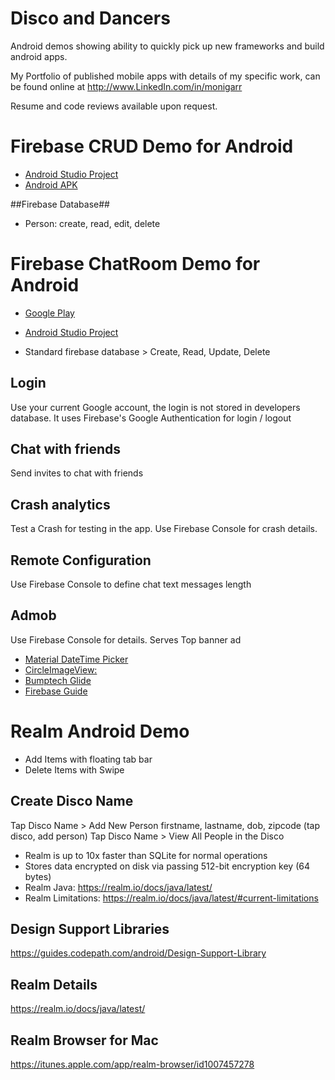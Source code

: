 # Disco and Dancers

Android demos showing ability to quickly pick up new frameworks and build android apps.

My Portfolio of published mobile apps with details of my specific work, can be found online at http://www.LinkedIn.com/in/monigarr

Resume and code reviews available upon request.

# Firebase CRUD Demo for Android #
- [Android Studio Project](https://github.com/monigarr/DiscoDancers/tree/master/FirebaseDemo/CRUDDemo)
- [Android APK](https://github.com/monigarr/DiscoDancers/blob/master/FirebaseDemo/CRUDDemo/app-debug.apk)

##Firebase Database##
- Person: create, read, edit, delete


# Firebase ChatRoom Demo for Android #

- [Google Play](https://play.google.com/store/apps/details?id=com.monigarr.MoniGarrChatDemo)
- [Android Studio Project](https://github.com/monigarr/DiscoDancers/tree/master/FirebaseDemo/MoniGarrChatDemo) 

- Standard firebase database > Create, Read, Update, Delete


## Login ##
Use your current Google account, the login is not stored in developers database. It uses Firebase's Google Authentication for login / logout

## Chat with friends ## 
Send invites to chat with friends

## Crash analytics ## 
Test a Crash for testing in the app.
Use Firebase Console for crash details.

## Remote Configuration  ## 
Use Firebase Console to define chat text messages length

## Admob ## 
Use Firebase Console for details.
Serves Top banner ad


- [Material DateTime Picker](https://github.com/wdullaer/MaterialDateTimePicker)
- [CircleImageView:](https://github.com/hdodenhof/CircleImageView)
- [Bumptech Glide](https://github.com/ersin-ertan/GlideExamples)
- [Firebase Guide](https://firebase.google.com/docs/android/setup)

 
# Realm Android Demo #

- Add Items with floating tab bar
- Delete Items with Swipe

## Create Disco Name ## 
Tap Disco Name > Add New Person firstname, lastname, dob, zipcode (tap disco, add person)
Tap Disco Name > View All People in the Disco

- Realm is up to 10x faster than SQLite for normal operations
- Stores data encrypted on disk via passing 512-bit encryption key (64 bytes)
- Realm Java: https://realm.io/docs/java/latest/
- Realm Limitations: https://realm.io/docs/java/latest/#current-limitations


## Design Support Libraries 
https://guides.codepath.com/android/Design-Support-Library

## Realm Details
https://realm.io/docs/java/latest/

## Realm Browser for Mac
https://itunes.apple.com/app/realm-browser/id1007457278

